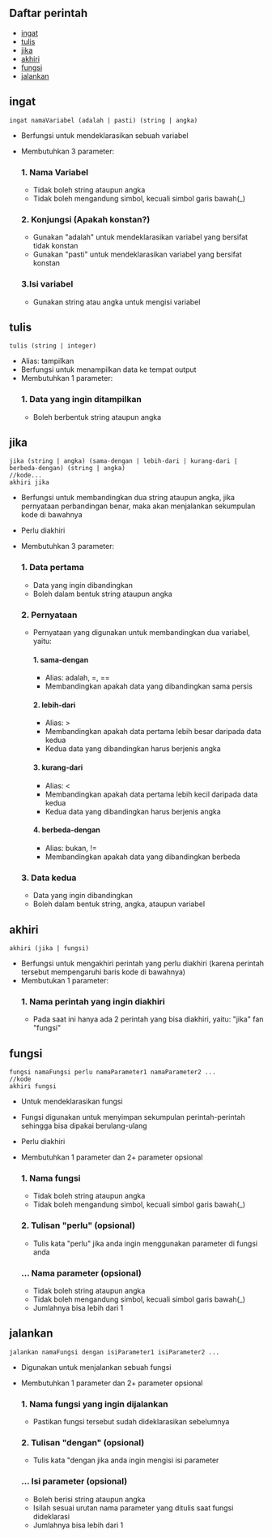 ## Daftar perintah
- [ingat](#ingat)
- [tulis](#tulis)
- [jika](#jika)
- [akhiri](#akhiri)
- [fungsi](#fungsi)
- [jalankan](#jalankan)

## ingat
```
ingat namaVariabel (adalah | pasti) (string | angka)
```
- Berfungsi untuk mendeklarasikan sebuah variabel
- Membutuhkan 3 parameter:

  ### 1. Nama Variabel
  - Tidak boleh string ataupun angka
  - Tidak boleh mengandung simbol, kecuali simbol garis bawah(_)

  ### 2. Konjungsi (Apakah konstan?)
  - Gunakan "adalah" untuk mendeklarasikan variabel yang bersifat tidak konstan
  - Gunakan "pasti" untuk mendeklarasikan variabel yang bersifat konstan

  ### 3.Isi variabel
  - Gunakan string atau angka untuk mengisi variabel

## tulis
```
tulis (string | integer)
```
- Alias: tampilkan
- Berfungsi untuk menampilkan data ke tempat output
- Membutuhkan 1 parameter:
  ### 1. Data yang ingin ditampilkan
  - Boleh berbentuk string ataupun angka

## jika
```
jika (string | angka) (sama-dengan | lebih-dari | kurang-dari | berbeda-dengan) (string | angka)
//kode...
akhiri jika
```
- Berfungsi untuk membandingkan dua string ataupun angka, jika pernyataan perbandingan benar, maka akan menjalankan sekumpulan kode di bawahnya
- Perlu diakhiri
- Membutuhkan 3 parameter:
  ### 1. Data pertama
  - Data yang ingin dibandingkan
  - Boleh dalam bentuk string ataupun angka
  
  ### 2. Pernyataan
  - Pernyataan yang digunakan untuk membandingkan dua variabel, yaitu:
    #### 1. sama-dengan
      - Alias: adalah, =, ==
      - Membandingkan apakah data yang dibandingkan sama persis
    
    #### 2. lebih-dari
      - Alias: >
      - Membandingkan apakah data pertama lebih besar daripada data kedua
      - Kedua data yang dibandingkan harus berjenis angka

    #### 3. kurang-dari
      - Alias: <
      - Membandingkan apakah data pertama lebih kecil daripada data kedua
      - Kedua data yang dibandingkan harus berjenis angka

    #### 4. berbeda-dengan
      - Alias: bukan, !=
      - Membandingkan apakah data yang dibandingkan berbeda

  ### 3. Data kedua
  - Data yang ingin dibandingkan
  - Boleh dalam bentuk string, angka, ataupun variabel

## akhiri
```
akhiri (jika | fungsi)
```
- Berfungsi untuk mengakhiri perintah yang perlu diakhiri (karena perintah tersebut mempengaruhi baris kode di bawahnya)
- Membutukan 1 parameter:
  ### 1. Nama perintah yang ingin diakhiri
  - Pada saat ini hanya ada 2 perintah yang bisa diakhiri, yaitu: "jika" fan "fungsi"

## fungsi
```
fungsi namaFungsi perlu namaParameter1 namaParameter2 ...
//kode
akhiri fungsi
```
- Untuk mendeklarasikan fungsi
- Fungsi digunakan untuk menyimpan sekumpulan perintah-perintah sehingga bisa dipakai berulang-ulang
- Perlu diakhiri
- Membutuhkan 1 parameter dan 2+ parameter opsional
  ### 1. Nama fungsi
  - Tidak boleh string ataupun angka
  - Tidak boleh mengandung simbol, kecuali simbol garis bawah(_)
  
  ### 2. Tulisan "perlu" (opsional)
  - Tulis kata "perlu" jika anda ingin menggunakan parameter di fungsi anda
 
  ### ... Nama parameter (opsional)
  - Tidak boleh string ataupun angka
  - Tidak boleh mengandung simbol, kecuali simbol garis bawah(_)
  - Jumlahnya bisa lebih dari 1
 
## jalankan
```
jalankan namaFungsi dengan isiParameter1 isiParameter2 ...
```
- Digunakan untuk menjalankan sebuah fungsi
- Membutuhkan 1 parameter dan 2+ parameter opsional
  ### 1. Nama fungsi yang ingin dijalankan
  - Pastikan fungsi tersebut sudah dideklarasikan sebelumnya
  
  ### 2. Tulisan "dengan" (opsional)
  - Tulis kata "dengan jika anda ingin mengisi isi parameter
  
  ### ... Isi parameter (opsional)
  - Boleh berisi string ataupun angka
  - Isilah sesuai urutan nama parameter yang ditulis saat fungsi dideklarasi
  - Jumlahnya bisa lebih dari 1